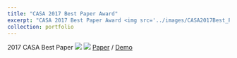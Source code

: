 ```yaml
---
title: "CASA 2017 Best Paper Award"
excerpt: "CASA 2017 Best Paper Award <img src='../images/CASA2017Best_Paper_Award.png'>"
collection: portfolio
---
```

2017 CASA Best Paper
<img src='CASA2017Best_Paper_Award.png'>
<img src='casa2017_teaser.png'>
[Paper](http://www.cad.zju.edu.cn/home/jin/casa2017/casa2017.htm) / [Demo](https://www.youtube.com/watch?v=1ye_WFKpg7o)
